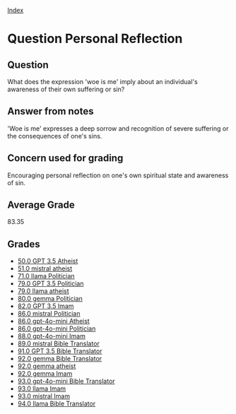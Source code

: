 
[Index](../../index.md)
# Question Personal Reflection
## Question
What does the expression 'woe is me' imply about an individual's awareness of their own suffering or sin?

## Answer from notes
'Woe is me' expresses a deep sorrow and recognition of severe suffering or the consequences of one's sins.

## Concern used for grading
Encouraging personal reflection on one's own spiritual state and awareness of sin.

## Average Grade
83.35

## Grades
 * [50.0 GPT 3.5 Atheist](../answers/GPT_3.5_Atheist/Personal_Reflection.md)
 * [51.0 mistral atheist](../answers/mistral_atheist/Personal_Reflection.md)
 * [71.0 llama Politician](../answers/llama_Politician/Personal_Reflection.md)
 * [79.0 GPT 3.5 Politician](../answers/GPT_3.5_Politician/Personal_Reflection.md)
 * [79.0 llama atheist](../answers/llama_atheist/Personal_Reflection.md)
 * [80.0 gemma Politician](../answers/gemma_Politician/Personal_Reflection.md)
 * [82.0 GPT 3.5 Imam](../answers/GPT_3.5_Imam/Personal_Reflection.md)
 * [86.0 mistral Politician](../answers/mistral_Politician/Personal_Reflection.md)
 * [86.0 gpt-4o-mini Atheist](../answers/gpt-4o-mini_Atheist/Personal_Reflection.md)
 * [86.0 gpt-4o-mini Politician](../answers/gpt-4o-mini_Politician/Personal_Reflection.md)
 * [88.0 gpt-4o-mini Imam](../answers/gpt-4o-mini_Imam/Personal_Reflection.md)
 * [89.0 mistral Bible Translator](../answers/mistral_Bible_Translator/Personal_Reflection.md)
 * [91.0 GPT 3.5 Bible Translator](../answers/GPT_3.5_Bible_Translator/Personal_Reflection.md)
 * [92.0 gemma Bible Translator](../answers/gemma_Bible_Translator/Personal_Reflection.md)
 * [92.0 gemma atheist](../answers/gemma_atheist/Personal_Reflection.md)
 * [92.0 gemma Imam](../answers/gemma_Imam/Personal_Reflection.md)
 * [93.0 gpt-4o-mini Bible Translator](../answers/gpt-4o-mini_Bible_Translator/Personal_Reflection.md)
 * [93.0 llama Imam](../answers/llama_Imam/Personal_Reflection.md)
 * [93.0 mistral Imam](../answers/mistral_Imam/Personal_Reflection.md)
 * [94.0 llama Bible Translator](../answers/llama_Bible_Translator/Personal_Reflection.md)
